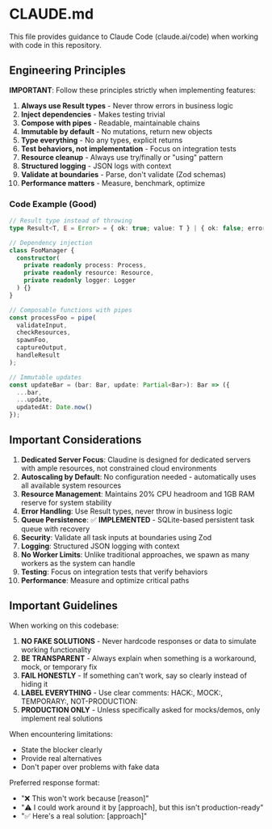 # CLAUDE.md

This file provides guidance to Claude Code (claude.ai/code) when working with code in this repository.

## Engineering Principles

**IMPORTANT**: Follow these principles strictly when implementing features:

1. **Always use Result types** - Never throw errors in business logic
2. **Inject dependencies** - Makes testing trivial
3. **Compose with pipes** - Readable, maintainable chains
4. **Immutable by default** - No mutations, return new objects
5. **Type everything** - No any types, explicit returns
6. **Test behaviors, not implementation** - Focus on integration tests
7. **Resource cleanup** - Always use try/finally or "using" pattern
8. **Structured logging** - JSON logs with context
9. **Validate at boundaries** - Parse, don't validate (Zod schemas)
10. **Performance matters** - Measure, benchmark, optimize

### Code Example (Good)
```typescript
// Result type instead of throwing
type Result<T, E = Error> = { ok: true; value: T } | { ok: false; error: E };

// Dependency injection
class FooManager {
  constructor(
    private readonly process: Process,
    private readonly resource: Resource,
    private readonly logger: Logger
  ) {}
}

// Composable functions with pipes
const processFoo = pipe(
  validateInput,
  checkResources,
  spawnFoo,
  captureOutput,
  handleResult
);

// Immutable updates
const updateBar = (bar: Bar, update: Partial<Bar>): Bar => ({
  ...bar,
  ...update,
  updatedAt: Date.now()
});
```

## Important Considerations

1. **Dedicated Server Focus**: Claudine is designed for dedicated servers with ample resources, not constrained cloud environments
2. **Autoscaling by Default**: No configuration needed - automatically uses all available system resources
3. **Resource Management**: Maintains 20% CPU headroom and 1GB RAM reserve for system stability
4. **Error Handling**: Use Result types, never throw in business logic
5. **Queue Persistence**: ✅ **IMPLEMENTED** - SQLite-based persistent task queue with recovery
6. **Security**: Validate all task inputs at boundaries using Zod
7. **Logging**: Structured JSON logging with context
8. **No Worker Limits**: Unlike traditional approaches, we spawn as many workers as the system can handle
9. **Testing**: Focus on integration tests that verify behaviors
10. **Performance**: Measure and optimize critical paths

## Important Guidelines

When working on this codebase:

1. **NO FAKE SOLUTIONS** - Never hardcode responses or data to simulate working
functionality
2. **BE TRANSPARENT** - Always explain when something is a workaround, mock, or temporary
fix
3. **FAIL HONESTLY** - If something can't work, say so clearly instead of hiding it
4. **LABEL EVERYTHING** - Use clear comments: HACK:, MOCK:, TEMPORARY:, NOT-PRODUCTION:
5. **PRODUCTION ONLY** - Unless specifically asked for mocks/demos, only implement real
solutions

When encountering limitations:
- State the blocker clearly
- Provide real alternatives
- Don't paper over problems with fake data

Preferred response format:
- "❌ This won't work because [reason]"
- "⚠️ I could work around it by [approach], but this isn't production-ready"
- "✅ Here's a real solution: [approach]"